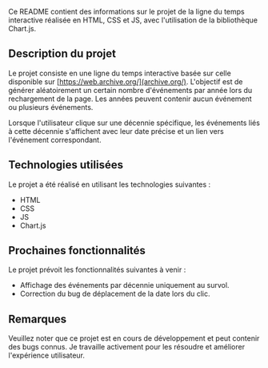 Ce README contient des informations sur le projet de la ligne du temps interactive réalisée en HTML, CSS et JS, avec l'utilisation de la bibliothèque Chart.js.

## Description du projet

Le projet consiste en une ligne du temps interactive basée sur celle disponible sur [https://web.archive.org/](archive.org/). L'objectif est de générer aléatoirement un certain nombre d'événements par année lors du rechargement de la page. Les années peuvent contenir aucun événement ou plusieurs événements.

Lorsque l'utilisateur clique sur une décennie spécifique, les événements liés à cette décennie s'affichent avec leur date précise et un lien vers l'événement correspondant.

## Technologies utilisées

Le projet a été réalisé en utilisant les technologies suivantes :

-   HTML
-   CSS
-   JS
-   Chart.js

## Prochaines fonctionnalités

Le projet prévoit les fonctionnalités suivantes à venir :

-   Affichage des événements par décennie uniquement au survol.
-   Correction du bug de déplacement de la date lors du clic.

## Remarques

Veuillez noter que ce projet est en cours de développement et peut contenir des bugs connus. Je travaille activement pour les résoudre et améliorer l'expérience utilisateur.